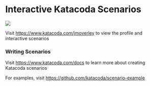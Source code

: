 # Interactive Katacoda Scenarios

[![](http://shields.katacoda.com/katacoda/jmoverley/count.svg)](https://www.katacoda.com/jmoverley "Get your profile on Katacoda.com")

Visit https://www.katacoda.com/jmoverley to view the profile and interactive scenarios

### Writing Scenarios
Visit https://www.katacoda.com/docs to learn more about creating Katacoda scenarios

For examples, visit https://github.com/katacoda/scenario-example
